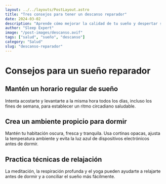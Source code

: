 ```yaml
---
layout: ../../layouts/PostLayout.astro
title: "Tres consejos para tener un descanso reparador"
date: 2024-03-02
description: "Aprende cómo mejorar la calidad de tu sueño y despertar sintiéndote más descansado y rejuvenecido"
author: "Sleep Expert"
image: "/post-images/descanso.avif"
tags: ["salud", "sueño", "descanso"]
category: "Salud"
slug: "descanso-reparador"
---
```


# Consejos para un sueño reparador

## Mantén un horario regular de sueño

Intenta acostarte y levantarte a la misma hora todos los días, incluso los fines de semana, para establecer un ritmo circadiano saludable.

## Crea un ambiente propicio para dormir

Mantén tu habitación oscura, fresca y tranquila. Usa cortinas opacas, ajusta la temperatura ambiente y evita la luz azul de dispositivos electrónicos antes de dormir.

## Practica técnicas de relajación

La meditación, la respiración profunda y el yoga pueden ayudarte a relajarte antes de dormir y a conciliar el sueño más fácilmente.

